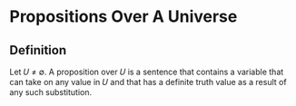 # Propositions Over A Universe

## Definition

Let 𝑈 ≠ ∅. A proposition over 𝑈 is a sentence that contains a variable that can take on any value in 𝑈 and that has a definite truth value as a result of any such substitution.